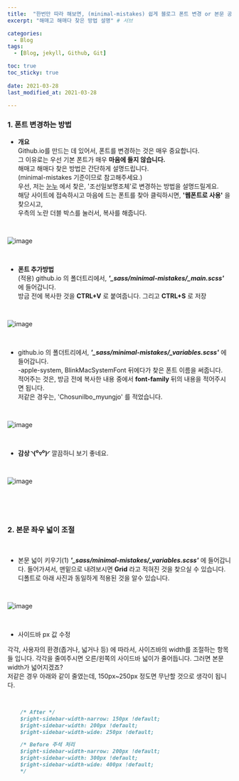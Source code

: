 ```yaml
---
title:  "한번만 따라 해보면, (minimal-mistakes) 쉽게 블로그 폰트 변경 or 본문 공간 널비 조절 방법" # 제목
excerpt: "해매고 해매다 찾은 방법 설명" # 서브

categories:
  - Blog
tags:
  - [Blog, jekyll, Github, Git]

toc: true
toc_sticky: true
 
date: 2021-03-28
last_modified_at: 2021-03-28

---
```




### 1. 폰트 변경하는 방법

* **개요**  
Github.io를 만드는 데 있어서, 폰트를 변경하는 것은 매우 중요합니다.  
그 이유로는 우선 기본 폰트가 매우 **마음에 들지 않습니다.**  
해매고 해매다 찾은 방법은 간단하게 설명드립니다.  
(minimal-mistakes 기준이므로 참고해주세요.)  
우선, 저는 [눈누](https://noonnu.cc/font_page/63) 에서 찾은, '조선일보명조체'로 변경하는 방법을 설명드릴게요.  
해당 사이트에 접속하시고 마음에 드는 폰트를 찾아 클릭하시면, **'웹폰트로 사용'** 을 찾으시고,  
우측의 노란 더블 박스를 눌러서, 복사를 해줍니다.  

<br>

![image](https://user-images.githubusercontent.com/50326455/112749977-c4239c80-9000-11eb-8615-ad789452efc0.png)

<br>
  
* **폰트 추가방법**  
  (적용) github.io 의 폴더트리에서, ***'_sass/minimal-mistakes/_main.scss'*** 에 들어갑니다.  
  방금 전에 복사한 것을 **CTRL+V** 로 붙여줍니다. 그리고 **CTRL+S** 로 저장

<br>

![image](https://user-images.githubusercontent.com/50326455/112750149-b4588800-9001-11eb-9cee-575668615309.png)

<br>
  
* github.io 의 폴더트리에서, ***'_sass/minimal-mistakes/_variables.scss'*** 에 들어갑니다.  
-apple-system, BlinkMacSystemFont 뒤에다가 찾은 폰트 이름을 써줍니다.  
적어주는 것은, 방금 전에 복사한 내용 중에서 **font-family** 뒤의 내용을 적어주시면 됩니다.  
저같은 경우는, 'Chosunilbo_myungjo' 를 적었습니다.

<br>

![image](https://user-images.githubusercontent.com/50326455/112750245-7c9e1000-9002-11eb-99ff-51328814f11f.png)

<br>

* **감상 ◝(⁰▿⁰)◜**
깔끔하니 보기 좋네요.

<br>

![image](https://user-images.githubusercontent.com/50326455/112750307-dbfc2000-9002-11eb-8250-077c10aeec16.png)

<br>
<br>
<br>

### 2. 본문 좌우 넓이 조절

<br>

* 본문 넓이 키우기(1)
***'_sass/minimal-mistakes/_variables.scss'*** 에 들어갑니다.
들어가셔서, 맨밑으로 내려보시면 **Grid** 라고 적혀진 것을 찾으실 수 있습니다.
디폴트로 아래 사진과 동일하게 적용된 것을 알수 있습니다.

<br>

![image](https://user-images.githubusercontent.com/50326455/112750487-d2bf8300-9003-11eb-8d1a-12605db34279.png)

<br>

* 사이드바 px 값 수정  

각각, 사용자의 환경(좁거나, 넓거나 등) 에 따라서, 사이즈바의 width를 조절하는 항목들 입니다.
각각을 줄여주시면 오른/왼쪽의 사이드바 넓이가 줄어듭니다. 그러면 본문 width가 넓어지겠죠?  
저같은 경우 아래와 같이 줄였는데, 150px~250px 정도면 무난할 것으로 생각이 됩니다.  

<br>

```md
    /* After */
    $right-sidebar-width-narrow: 150px !default;
    $right-sidebar-width: 200px !default;
    $right-sidebar-width-wide: 250px !default;

    /* Before 주석 처리 
    $right-sidebar-width-narrow: 200px !default;
    $right-sidebar-width: 300px !default;
    $right-sidebar-width-wide: 400px !default;
    */
```